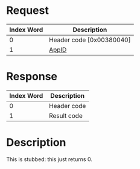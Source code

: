 # Request

| Index Word | Description                                    |
|------------|------------------------------------------------|
| 0          | Header code \[0x00380040\]                     |
| 1          | [AppID](NS_and_APT_Services#AppIDs "wikilink") |

# Response

| Index Word | Description |
|------------|-------------|
| 0          | Header code |
| 1          | Result code |

# Description

This is stubbed: this just returns 0.